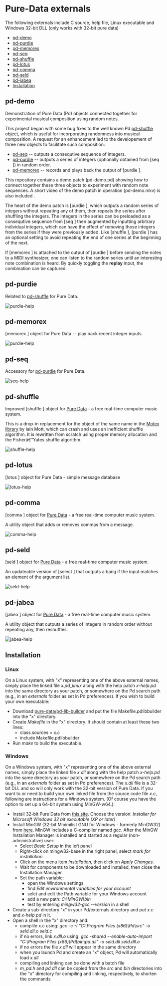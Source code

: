 # Pure-Data externals
The following externals include C source, help file, Linux executable and Windows 32-bit DLL (only works with 32-bit pure data)

* [pd-demo](#pd-demo)
* [pd-purdie](#pd-purdie)
* [pd-memorex](#pd-memorex)
* [pd-seq](#pd-seq)
* [pd-shuffle](#pd-shuffle)
* [pd-lotus](#pd-lotus)
* [pd-comma](#pd-comma)
* [pd-seld](#pd-seld)
* [pd-jabea](#pd-jabea)
* [Installation](#Installation)

## pd-demo
Demonstration of Pure Data (Pd) objects connected together for experimental musical composition using random notes.

This project began with some bug fixes to the well known Pd [pd-shuffle](#pd-shuffle) object, which is useful for incorporating randomness into musical composition. A request for an enhancement led to the developement of three new objects to facilitate such composition:

* [pd-seq](#pd-seq) -- outputs a consequtive sequence of integers.
* [pd-purdie](#pd-purdie) -- outputs a series of integers (optionally obtained from [seq ]) in random order.
* [pd-memorex](#pd-memorex) -- records and plays back the output of [purdie ].

This repository contains a demo patch (pd-demo.pd) showing how to connect together these three objects to experiment with random note sequences. A short video of the demo patch in operation (pd-demo.mkv) is also included .

The heart of the demo patch is [purdie ], which outputs a random series of integers without repeating any of them, then repeats the series after shuffling the integers. The integers in the series can be preloaded as a consequtive sequence from [seq ] then augmented by inputting arbitrary individual integers, which can have the effect of removing those integers from the series if they were previously added. Like [shuffle ], [purdie ] has an optional setting to avoid repeating the end of one series at the beginning of the next.

If [memorex ] is attached to the output of [purdie ] before sending the notes to a MIDI synthesizer, one can listen to the random series until an interesting note combination is heard. By quickly toggling the **replay** input, the combination can be captured.

## pd-purdie
Related to [pd-shuffle](#pd-shuffle) for Pure Data.

![purdie-help](https://raw.githubusercontent.com/metamystical/pure-data/main/pd-purdie/purdie-help.jpg)

## pd-memorex
[memorex ] object for Pure Data -- play back recent integer inputs.

![purdie-help](https://raw.githubusercontent.com/metamystical/pure-data/main/pd-memorex/memorex-help.jpg)

## pd-seq
Accessory for [pd-purdie](#pd-purdie) for Pure Data.

![seq-help](https://raw.githubusercontent.com/metamystical/pure-data/main/pd-seq/seq-help.jpg)

## pd-shuffle
Improved [shuffle ] object for [Pure Data](https://github.com/pure-data/pure-data) - a free real-time computer music system. 

This is a drop-in replacement for the object of the same name in the [Motex library](https://puredata.info/downloads/motex) by Iain Mott, which can crash and uses an inefficient shuffle algorithm. It is rewritten from scratch using proper memory allocation and the Fisherâ€“Yates shuffle algorithm.

![shuffle-help](https://raw.githubusercontent.com/metamystical/pure-data/main/pd-shuffle/shuffle-help.jpg)

## pd-lotus
[lotus ] object for Pure Data - simple message database

![lotus-help](https://raw.githubusercontent.com/metamystical/pure-data/main/pd-lotus/lotus-help.jpg)

## pd-comma
[comma ] object for [Pure Data](https://github.com/pure-data/pure-data) - a free real-time computer music system. 

A utility object that adds or removes commas from a message.

![comma-help](https://raw.githubusercontent.com/metamystical/pure-data/main/pd-comma/comma-help.jpg)

## pd-seld
[seld ] object for [Pure Data](https://github.com/pure-data/pure-data) - a free real-time computer music system. 

An updateable version of [select ] that outputs a bang if the input matches an element of the argument list.

![seld-help](https://raw.githubusercontent.com/metamystical/pure-data/main/pd-seld/seld-help.jpg)

## pd-jabea
[jabea ] object for [Pure Data](https://github.com/pure-data/pure-data) - a free real-time computer music system. 

A utility object that outputs a series of integers in random order without repeating any, then reshuffles.

![jabea-help](https://raw.githubusercontent.com/metamystical/pure-data/main/pd-jabea/jabea-help.jpg)

## Installation

### Linux
On a Linux system, with "x" representing one of the above external names, simply place the linked file *x.pd_linux* along with the help patch *x-help.pd* into the same directory as your patch, or somewhere on the Pd search path (e.g., in an *externals* folder as set in Pd preferences). If you wish to build your own executable: 
* Download [pure-data/pd-lib-builder](https://github.com/pure-data/pd-lib-builder) and put the file Makefile.pdlibbuilder into the "x" directory.
* Create *Makefile* in the "x" directory. It should contain at least these two lines:
  - class.sources = x.c
  - include Makefile.pdlibbuilder
* Run *make* to build the executable.

### Windows
On a Windows system, with "x" representing one of the above external names, simply place the linked file *x.dll* along with the help patch *x-help.pd* into the same directory as your patch, or somewhere on the Pd search path (e.g., in an *externals* folder as set in Pd preferences). The *x.dll* file is a 32-bit DLL and so will only work with the 32-bit version of Pure Data. If you want to or need to build your own linked file from the source code file *x.c*, following are instructions for a Windows system. (Of course you have the option to set up a 64-bit system using MinGW-w64.):

* Install 32-bit Pure Data from [this site](https://puredata.info/downloads/pure-data). Choose the version: *Installer for Microsoft Windows 32 bit executable (XP or later)*
* Install MinGW (32-bit Minimilist GNU for Windows - formerly MinGW32) from [here](https://sourceforge.net/projects/mingw/). MinGW includes a C-compiler named *gcc*. After the MinGW Installation Manager is installed and started as a regular (non-administrative) user:
   - Select *Basic Setup* in the left panel
   - Right-click on mingw32-base in the right panel, select *mark for installation*.
   - Click on the menu item *Installation*, then click on *Apply Changes*.
   - Wait for components to be downloaded and installed, then close the Installation Manager.
   - Set the path variable:
     - open the Windows settings
     - find *Edit environmental variables for your account*
     - selct and edit the Path variable for your Windows account
     - add a new path: *C:\MinGW\bin*
     - test by entering *mingw32-gcc --version* in a shell
* Create a sub-directory "x" in your Pd/externals directory and put *x.c* and *x-help.pd* in it.
* Open a shell in the "x" directory and:
  - complile x.c using: *gcc -c -I "C:\Program Files (x86)\Pd\src" -o seld.dll.o seld.c*
  - if no errors, link *x.dll.o* using: *gcc -shared --enable-auto-import "C:\Program Files (x86)\Pd\bin\pd.dll" -o seld.dll seld.dll.o*
  - if no errors the file *x.dll* will appear in the same directory
  - when you launch Pd and create an "x" object, Pd will automatically load *x.dll*
  - compiling and linking can be done with a batch file
  - *m_pd.h* and *pd.dll* can be copied from the *src* and *bin* directories into the "x" directory for compiling and linking, respectively, to shorten the commands 

